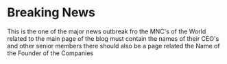 # Breaking News 
This is the one of the major news outbreak fro the MNC's of the World related to the main page of the blog must contain the names of their CEO's and other senior members there should also be a page related the Name of the Founder of the Companies 
